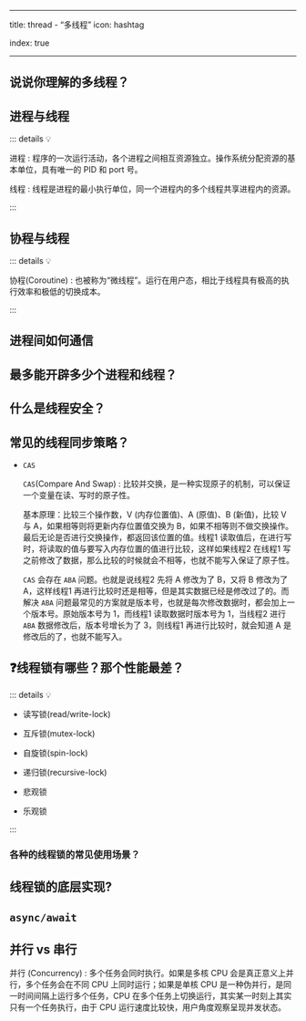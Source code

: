 
---
title: thread - “多线程”
icon: hashtag

index: true

---

<!-- more -->

## 说说你理解的多线程？

## 进程与线程

::: details 💡

  进程 : 程序的一次运行活动，各个进程之间相互资源独立。操作系统分配资源的基本单位，具有唯一的 PID 和 port 号。
  
  线程 : 线程是进程的最小执行单位，同一个进程内的多个线程共享进程内的资源。

:::

## 协程与线程

::: details 💡

  协程(Coroutine) : 也被称为“微线程”。运行在用户态，相比于线程具有极高的执行效率和极低的切换成本。

:::

## 进程间如何通信



## 最多能开辟多少个进程和线程？



## 什么是线程安全？ 


## 常见的线程同步策略？

- `CAS`

    `CAS`(Compare And Swap) : 比较并交换，是一种实现原子的机制，可以保证一个变量在读、写时的原子性。
    
    基本原理：比较三个操作数，V (内存位置值)、A (原值)、B (新值)，比较 V 与 A，如果相等则将更新内存位置值交换为 B，如果不相等则不做交换操作。最后无论是否进行交换操作，都返回该位置的值。线程1 读取值后，在进行写时，将读取的值与要写入内存位置的值进行比较，这样如果线程2 在线程1 写之前修改了数据，那么比较的时候就会不相等，也就不能写入保证了原子性。
  
    `CAS` 会存在 `ABA` 问题。也就是说线程2 先将 A 修改为了 B，又将 B 修改为了 A，这样线程1 再进行比较时还是相等，但是其实数据已经是修改过了的。而解决 `ABA` 问题最常见的方案就是版本号，也就是每次修改数据时，都会加上一个版本号。原始版本号为 1，而线程1 读取数据时版本号为 1，当线程2 进行 `ABA` 数据修改后，版本号增长为了 3，则线程1 再进行比较时，就会知道 A 是修改后的了，也就不能写入。

## ❓线程锁有哪些？那个性能最差？

::: details 💡

- 读写锁(read/write-lock)
- 互斥锁(mutex-lock)
- 自旋锁(spin-lock)
- 递归锁(recursive-lock)

- 悲观锁
- 乐观锁

:::

### 各种的线程锁的常见使用场景？

## 线程锁的底层实现?

## `async/await`

## 并行 vs 串行

  并行 (Concurrency) : 多个任务会同时执行。如果是多核 CPU 会是真正意义上并行，多个任务会在不同 CPU 上同时运行；如果是单核 CPU 是一种伪并行，是同一时间间隔上运行多个任务，CPU 在多个任务上切换运行，其实某一时刻上其实只有一个任务执行，由于 CPU 运行速度比较快，用户角度观察呈现并发状态。